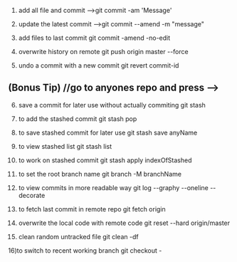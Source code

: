  1) add all file and commit
 -->git commit -am 'Message'

 2) update the latest commit
-->git commit --amend -m "message"

 3) add files to last commit
git commit -amend -no-edit

 4) overwrite history on remote
git push origin master --force

 5) undo a commit with a new commit
git revert commit-id

## (Bonus Tip) //go to anyones repo and press -->

6) save a commit for later use without actually commiting
git stash

7) to add the stashed commit
git stash pop

8) to save stashed commit for later use
git stash save anyName

9) to view stashed list
git stash list

10) to work on stashed commit
git stash apply indexOfStashed

11) to set the root branch name
git branch -M branchName

12) to view commits in more readable way
git log --graphy --oneline --decorate

13) to fetch last commit in remote repo
git fetch origin

14) overwrite the local code with remote code
git reset --hard origin/master

15) clean random untracked file
git clean -df

16)to switch to recent working branch
git checkout -
